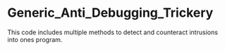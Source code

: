 # Generic_Anti_Debugging_Trickery
This code includes multiple methods to detect and counteract intrusions into ones program.
